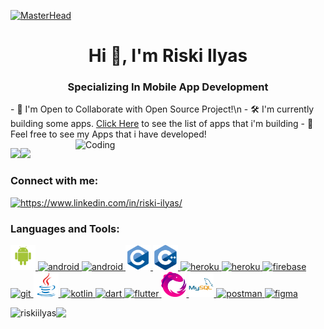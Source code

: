 [![MasterHead](https://1.bp.blogspot.com/-7A4WynwLsMw/XbBpCXG8fHI/AAAAAAAAMt4/uOa1bpLskYgrwGbllhSu2SDj_Mig8SXJQCLcBGAsYHQ/s1600/2000_600px.gif)](https://riskiilyas.com)
<h1 align="center">Hi 👋, I'm Riski Ilyas</h1>
<h3 align="center">Specializing In Mobile App Development</h3>
<div align="left">
- 🤝 I'm Open to Collaborate with Open Source Project!\n
- 🛠️ I'm currently building some apps. <a href="https://github.com/stars/riskiilyas/lists/in-development-apps">Click Here</a> to see the list of apps that i'm building
- 📱 Feel free to see my Apps that i have developed!
<img align="right" alt="Coding" width="400" src="https://www.existus.com/assets/images/image-mbl-development.gif">
<p>
<a align="left" href="https://github.com/stars/riskiilyas/lists/mobile-apps"><img src="https://github.com/riskiilyas/riskiilyas/blob/main/checkoutmyapps2.png" width="250"/></a><a href="https://play.google.com/store/apps/developer?id=Kee+Code"><img src="https://play.google.com/intl/id/badges/static/images/badges/en_badge_web_generic.png" width="250"/></a></p>


<h3 align="left">Connect with me:</h3>
<p align="left">
<a href="https://linkedin.com/in/riski-ilyas/" target="blank"><img src="https://raw.githubusercontent.com/rahuldkjain/github-profile-readme-generator/master/src/images/icons/Social/linked-in-alt.svg" alt="https://www.linkedin.com/in/riski-ilyas/" height="30" width="40" /></a>  
</p>

<h3 align="left">Languages and Tools:</h3>
<p align="left"> <a href="https://developer.android.com" target="_blank" rel="noreferrer"> <img src="https://raw.githubusercontent.com/devicons/devicon/master/icons/android/android-original-wordmark.svg" alt="android" width="40" height="40"/> </a> <a href="https://developer.android.com/jetpack" target="_blank" rel="noreferrer"> <img src="https://avatars.githubusercontent.com/u/6955922?s=200&v=4" alt="android" width="40" height="40"/> </a><a href="https://developer.android.com/jetpack/compose" target="_blank" rel="noreferrer"> <img src="https://tabris.com/wp-content/uploads/2021/06/jetpack-compose-icon_RGB.png" alt="android" width="40" height="40"/> </a> <a href="https://www.cprogramming.com/" target="_blank" rel="noreferrer"> <img src="https://raw.githubusercontent.com/devicons/devicon/master/icons/c/c-original.svg" alt="c" width="40" height="40"/> </a> <a href="https://www.w3schools.com/cpp/" target="_blank" rel="noreferrer"> <img src="https://raw.githubusercontent.com/devicons/devicon/master/icons/cplusplus/cplusplus-original.svg" alt="cplusplus" width="40" height="40"/> </a><a href="https://nodejs.org" target="_blank" rel="noreferrer"> <img src="https://hackr.io/tutorials/learn-node-js/logo/logo-node-js?ver=1641912447" alt="heroku" width="40" height="40"/> </a><a href="https://heroku.com" target="_blank" rel="noreferrer"> <img src="https://www.vectorlogo.zone/logos/heroku/heroku-icon.svg" alt="heroku" width="40" height="40"/> </a> <a href="https://firebase.google.com/" target="_blank" rel="noreferrer"> <img src="https://www.vectorlogo.zone/logos/firebase/firebase-icon.svg" alt="firebase" width="40" height="40"/> </a> <a href="https://git-scm.com/" target="_blank" rel="noreferrer"> <img src="https://www.vectorlogo.zone/logos/git-scm/git-scm-icon.svg" alt="git" width="40" height="40"/> </a> <a href="https://www.java.com" target="_blank" rel="noreferrer"> <img src="https://raw.githubusercontent.com/devicons/devicon/master/icons/java/java-original.svg" alt="java" width="40" height="40"/> </a> <a href="https://kotlinlang.org" target="_blank" rel="noreferrer"> <img src="https://www.vectorlogo.zone/logos/kotlinlang/kotlinlang-icon.svg" alt="kotlin" width="40" height="40"/> </a> <a href="https://dart.dev" target="_blank" rel="noreferrer"> <img src="https://www.vectorlogo.zone/logos/dartlang/dartlang-icon.svg" alt="dart" width="40" height="40"/> </a> <a href="https://flutter.dev" target="_blank" rel="noreferrer"> <img src="https://www.vectorlogo.zone/logos/flutterio/flutterio-icon.svg" alt="flutter" width="40" height="40"/> </a> <a href="https://reactivex.io/" target="_blank" rel="noreferrer"> <img src="rx.png" alt="ReactiveX" width="40" height="40"/> </a> <a href="https://www.mysql.com/" target="_blank" rel="noreferrer"> <img src="https://raw.githubusercontent.com/devicons/devicon/master/icons/mysql/mysql-original-wordmark.svg" alt="mysql" width="40" height="40"/> </a> <a href="https://postman.com" target="_blank" rel="noreferrer"> <img src="https://www.vectorlogo.zone/logos/getpostman/getpostman-icon.svg" alt="postman" width="40" height="40"/> </a><a href="https://www.figma.com/" target="_blank" rel="noreferrer"> <img src="https://www.vectorlogo.zone/logos/figma/figma-icon.svg" alt="figma" width="40" height="40"/> </a>
</p>
  </div>
<p><img align="left" src="https://github-readme-stats.vercel.app/api/top-langs?username=riskiilyas&theme=radical&show_icons=true&locale=en&layout=compact" alt="riskiilyas" /> 
<img width="400"src="https://github-readme-stats.vercel.app/api?username=riskiilyas&theme=radical"/></p><p></p>
